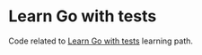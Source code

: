 # Learn Go with tests

Code related to [Learn Go with tests](https://quii.gitbook.io/learn-go-with-tests/)
learning path.
